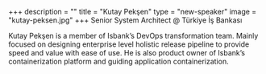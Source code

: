 +++
description = ""
title = "Kutay Pekşen"
type = "new-speaker"
image = "kutay-peksen.jpg"
+++
Senior System Architect @ Türkiye İş Bankası

Kutay Pekşen is a member of Isbank’s DevOps transformation team. Mainly focused on designing enterprise level holistic release pipeline to provide speed and value with ease of use. He is also product owner of Isbank’s containerization platform and guiding application containerization.